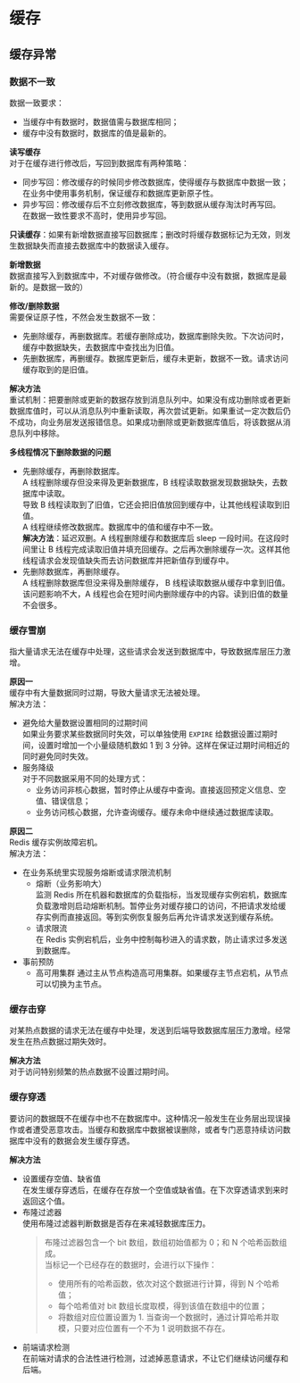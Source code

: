 # 缓存
## 缓存异常
### 数据不一致
数据一致要求：  
+ 当缓存中有数据时，数据值需与数据库相同；
+ 缓存中没有数据时，数据库的值是最新的。

**读写缓存**  
对于在缓存进行修改后，写回到数据库有两种策略：  
+ 同步写回：修改缓存的时候同步修改数据库，使得缓存与数据库中数据一致；
  在业务中使用事务机制，保证缓存和数据库更新原子性。
+ 异步写回：修改缓存后不立刻修改数据库，等到数据从缓存淘汰时再写回。  
  在数据一致性要求不高时，使用异步写回。

**只读缓存**：如果有新增数据直接写回数据库；删改时将缓存数据标记为无效，则发生数据缺失而直接去数据库中的数据读入缓存。  

**新增数据**  
数据直接写入到数据库中，不对缓存做修改。（符合缓存中没有数据，数据库是最新的。是数据一致的）  

**修改/删除数据**  
需要保证原子性，不然会发生数据不一致：  
+ 先删除缓存，再删数据库。若缓存删除成功，数据库删除失败。下次访问时，缓存中数据缺失，去数据库中查找出为旧值。  
+ 先删数据库，再删缓存。数据库更新后，缓存未更新，数据不一致。请求访问缓存取到的是旧值。

**解决方法**  
重试机制：把要删除或更新的数据存放到消息队列中。如果没有成功删除或者更新数据库值时，可以从消息队列中重新读取，再次尝试更新。如果重试一定次数后仍不成功，向业务层发送报错信息。如果成功删除或更新数据库值后，将该数据从消息队列中移除。  

**多线程情况下删除数据的问题**  
+ 先删除缓存，再删除数据库。  
  A 线程删除缓存但没来得及更新数据库，B 线程读取数据发现数据缺失，去数据库中读取。  
  导致 B 线程读取到了旧值，它还会把旧值放回到缓存中，让其他线程读取到旧值。  
  A 线程继续修改数据库。数据库中的值和缓存中不一致。  
  **解决方法**：延迟双删。A 线程删除缓存和数据库后 sleep 一段时间。在这段时间里让 B 线程完成读取旧值并填充回缓存。之后再次删除缓存一次。这样其他线程请求会发现值缺失而去访问数据库并把新值存到缓存中。  
+ 先删除数据库，再删除缓存。  
  A 线程删除数据库但没来得及删除缓存， B 线程读取数据从缓存中拿到旧值。  
  该问题影响不大，A 线程也会在短时间内删除缓存中的内容。读到旧值的数量不会很多。

### 缓存雪崩
指大量请求无法在缓存中处理，这些请求会发送到数据库中，导致数据库层压力激增。  

**原因一**  
缓存中有大量数据同时过期，导致大量请求无法被处理。  
解决方法：  
+ 避免给大量数据设置相同的过期时间  
  如果业务要求某些数据同时失效，可以单独使用 `EXPIRE` 给数据设置过期时间，设置时增加一个小量级随机数如 1 到 3 分钟。这样在保证过期时间相近的同时避免同时失效。 
+ 服务降级  
  对于不同数据采用不同的处理方式：  
  + 业务访问非核心数据，暂时停止从缓存中查询。直接返回预定义信息、空值、错误信息；
  + 业务访问核心数据，允许查询缓存。缓存未命中继续通过数据库读取。

**原因二**  
Redis 缓存实例故障宕机。  
解决方法：  
+ 在业务系统里实现服务熔断或请求限流机制
  + 熔断（业务影响大）  
    监测 Redis 所在机器和数据库的负载指标，当发现缓存实例宕机，数据库负载激增则启动熔断机制。暂停业务对缓存接口的访问，不把请求发给缓存实例而直接返回。等到实例恢复服务后再允许请求发送到缓存系统。  
  + 请求限流  
    在 Redis 实例宕机后，业务中控制每秒进入的请求数，防止请求过多发送到数据库。  
+ 事前预防  
  + 高可用集群
    通过主从节点构造高可用集群。如果缓存主节点宕机，从节点可以切换为主节点。  

### 缓存击穿
对某热点数据的请求无法在缓存中处理，发送到后端导致数据库层压力激增。经常发生在热点数据过期失效时。  

**解决方法**  
对于访问特别频繁的热点数据不设置过期时间。

### 缓存穿透
要访问的数据既不在缓存中也不在数据库中。这种情况一般发生在业务层出现误操作或者遭受恶意攻击。当缓存和数据库中数据被误删除，或者专门恶意持续访问数据库中没有的数据会发生缓存穿透。  

**解决方法**  
+ 设置缓存空值、缺省值  
  在发生缓存穿透后，在缓存在存放一个空值或缺省值。在下次穿透请求到来时返回这个值。  
+ 布隆过滤器  
  使用布隆过滤器判断数据是否存在来减轻数据库压力。  
  > 布隆过滤器包含一个 bit 数组，数组初始值都为 0；和 N 个哈希函数组成。  
  >   当标记一个已经存在的数据时，会进行以下操作：  
  >   + 使用所有的哈希函数，依次对这个数据进行计算，得到 N 个哈希值；
  >   + 每个哈希值对 bit 数组长度取模，得到该值在数组中的位置；
  >   + 将数组对应位置设置为 1. 
  > 当查询一个数据时，通过计算哈希并取模，只要对应位置有一个不为 1 说明数据不存在。  
+ 前端请求检测  
  在前端对请求的合法性进行检测，过滤掉恶意请求，不让它们继续访问缓存和后端。